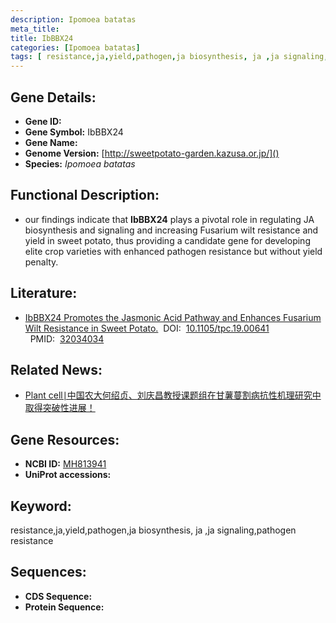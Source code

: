 ```yaml
---
description: Ipomoea batatas
meta_title:
title: IbBBX24
categories: [Ipomoea batatas]
tags: [ resistance,ja,yield,pathogen,ja biosynthesis, ja ,ja signaling,pathogen resistance ]
---
```


## Gene Details:
- **Gene ID:**	[]()
- **Gene Symbol:** IbBBX24
- **Gene Name:** 
- **Genome Version:** [http://sweetpotato-garden.kazusa.or.jp/]()
- **Species:** *Ipomoea batatas*

## Functional Description:
   - our findings indicate that **IbBBX24** plays a pivotal role in regulating JA biosynthesis and signaling and increasing Fusarium wilt resistance and yield in sweet potato, thus providing a candidate gene for developing elite crop varieties with enhanced pathogen resistance but without yield penalty.

## Literature:
   - [IbBBX24 Promotes the Jasmonic Acid Pathway and Enhances Fusarium Wilt Resistance in Sweet Potato.]( https://academic.oup.com/plcell/article/32/4/1102/6115638?login=true)&nbsp;&nbsp;DOI:&nbsp;&nbsp;[10.1105/tpc.19.00641 ](https://academic.oup.com/plcell/article/32/4/1102/6115638?login=true)&nbsp;&nbsp;PMID:&nbsp;&nbsp;[32034034](https://pubmed.ncbi.nlm.nih.gov/32034034/)

## Related News:
   - [Plant cell∣中国农大何绍贞、刘庆昌教授课题组在甘薯蔓割病抗性机理研究中取得突破性进展！](https://mp.weixin.qq.com/s?__biz=Mzg3MDEwNDEyMg==&mid=2247487281&idx=3&sn=d444307149f51d80ff60aaeec2bbb96a&chksm=ce93a264f9e42b724ec73a1d578873e5c50dc300d4248d859ebb3f35729a3f5e2f0b0553575f&scene=27#wechat_redirect)

## Gene Resources:
- **NCBI ID:** [MH813941](https://www.ncbi.nlm.nih.gov/gene/?term=MH813941)
- **UniProt accessions:** [](https://www.uniprot.org/uniprotkb//entry)

## Keyword:
resistance,ja,yield,pathogen,ja biosynthesis, ja ,ja signaling,pathogen resistance

## Sequences:
- **CDS Sequence:**
- **Protein Sequence:**
